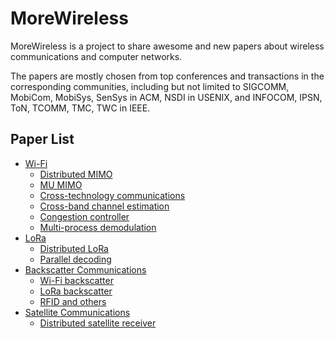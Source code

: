 # MoreWireless

MoreWireless is a project to share awesome and new papers about wireless communications and computer networks.

The papers are mostly chosen from top conferences and transactions in the corresponding communities, including but not limited to SIGCOMM, MobiCom, MobiSys, SenSys in ACM, NSDI in USENIX, and INFOCOM, IPSN, ToN, TCOMM, TMC, TWC in IEEE.


## Paper List

- [Wi-Fi](./WiFi)
    - [Distributed MIMO](./WiFi/distributed_mimo.md)
    - [MU MIMO](./WiFi/mu_mimo.md)
    - [Cross-technology communications](./WiFi/CTC.md)
    - [Cross-band channel estimation](./WiFi/channel_estimation.md)
    - [Congestion controller](./WiFi/congestion_controller.md)
    - [Multi-process demodulation](./WiFi/multiprocess_demod.md)
- [LoRa](./LoRa)
    - [Distributed LoRa](./LoRa/distributed_lora_receiver.md)
    - [Parallel decoding](./LoRa/parallel_decoding.md)
- [Backscatter Communications](./backscatter_communications)
    - [Wi-Fi backscatter](./backscatter_communications/wifi_backscatter.md)
    - [LoRa backscatter](./backscatter_communications/lora_backscatter.md)
    - [RFID and others](./backscatter_communications/RFID.md)
- [Satellite Communications](./satellite_comm)
    - [Distributed satellite receiver](./satellite_comm/satellite_comm.md)

